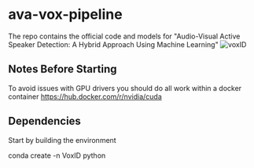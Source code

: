 # ava-vox-pipeline
The repo contains the official code and models for "Audio-Visual Active Speaker Detection: A Hybrid Approach Using Machine Learning"
![voxID](https://github.com/user-attachments/assets/2203b4cc-d8ee-4487-b709-f4692da8a722)
## Notes Before Starting

To avoid issues with GPU drivers you should do all work within a docker container https://hub.docker.com/r/nvidia/cuda

## Dependencies

Start by building the environment

conda create -n VoxID python